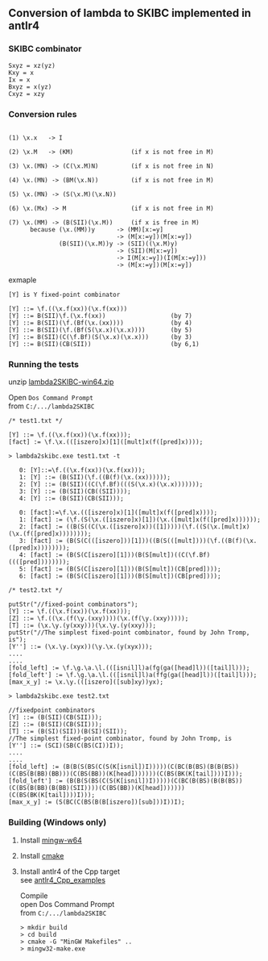 ## Conversion of lambda to SKIBC implemented in antlr4

### SKIBC combinator

```
Sxyz = xz(yz)
Kxy = x  
Ix = x 
Bxyz = x(yz)
Cxyz = xzy
```

### Conversion rules

```

(1) \x.x   -> I

(2) \x.M   -> (KM)                (if x is not free in M)

(3) \x.(MN) -> (C(\x.M)N)         (if x is not free in N)

(4) \x.(MN) -> (BM(\x.N))         (if x is not free in M)

(5) \x.(MN) -> (S(\x.M)(\x.N))

(6) \x.(Mx) -> M                  (if x is not free in M)

(7) \x.(MM) -> (B(SII)(\x.M))     (if x is free in M)
      because (\x.(MM))y      -> (MM)[x:=y]
                              -> (M[x:=y])(M[x:=y])
              (B(SII)(\x.M))y -> (SII)((\x.M)y)
                              -> (SII)(M[x:=y])
                              -> I(M[x:=y])(I(M[x:=y]))
                              -> (M[x:=y])(M[x:=y])
```

exmaple 

```
[Y] is Y fixed-point combinator

[Y] ::= \f.((\x.f(xx))(\x.f(xx)))
[Y] ::= B(SII)\f.(\x.f(xx))                  (by 7)
[Y] ::= B(SII)(\f.(Bf(\x.(xx))))             (by 4)
[Y] ::= B(SII)(\f.(Bf(S(\x.x)(\x.x))))       (by 5)
[Y] ::= B(SII)(C(\f.Bf)(S(\x.x)(\x.x)))      (by 3)
[Y] ::= B(SII)(CB(SII))                      (by 6,1)

```

### Running the tests 

unzip [lambda2SKIBC-win64.zip](https://github.com/AkiraHakuta/lambda2SKIBC/releases/tag/1.0)  

Open `Dos Command Prompt`  
from `C:/.../lambda2SKIBC`


```
/* test1.txt */ 

[Y] ::= \f.((\x.f(xx))(\x.f(xx)));
[fact] := \f.\x.(([iszero]x)[1]([mult]x(f([pred]x))));
```


```
> lambda2skibc.exe test1.txt -t 

   0: [Y]::=\f.((\x.f(xx))(\x.f(xx)));
   1: [Y] ::= (B(SII)(\f.((B(f)(\x.(xx))))));
   2: [Y] ::= (B(SII)((C(\f.Bf)(((S(\x.x)(\x.x)))))));
   3: [Y] ::= (B(SII)(CB((SII))));
   4: [Y] ::= (B(SII)(CB(SII)));

   0: [fact]:=\f.\x.(([iszero]x)[1]([mult]x(f([pred]x))));
   1: [fact] := (\f.(S(\x.([iszero]x)[1])(\x.([mult]x(f([pred]x))))));
   2: [fact] := ((B(S((C(\x.([iszero]x))([1]))))(\f.((S(\x.[mult]x)(\x.(f([pred]x))))))));
   3: [fact] := (B(S(C(([iszero]))[1]))((B(S(([mult])))(\f.((B(f)(\x.([pred]x))))))));
   4: [fact] := (B(S(C[iszero][1]))(B(S[mult])((C(\f.Bf)((([pred])))))));
   5: [fact] := (B(S(C[iszero][1]))(B(S[mult])(CB[pred])));
   6: [fact] := (B(S(C[iszero][1]))(B(S[mult])(CB[pred])));
```

```
/* test2.txt */  

putStr("//fixed-point combinators");
[Y] ::= \f.((\x.f(xx))(\x.f(xx)));
[Z] ::= \f.((\x.(f(\y.(xxy))))(\x.(f(\y.(xxy)))));
[T] ::= (\x.\y.(y(xxy)))(\x.\y.(y(xxy)));
putStr("//The simplest fixed-point combinator, found by John Tromp, is");
[Y''] ::= (\x.\y.(xyx))(\y.\x.(y(xyx)));
....
....
[fold_left] := \f.\g.\a.\l.(([isnil]l)a(fg(ga([head]l))([tail]l)));
[fold_left'] := \f.\g.\a.\l.(([isnil]l)a(ffg(ga([head]l))([tail]l)));
[max_x_y] := \x.\y.(([iszero]([sub]xy))yx);
```

``` 
> lambda2skibc.exe test2.txt 

//fixedpoint combinators
[Y] ::= (B(SII)(CB(SII)));
[Z] ::= (B(SII)(CB(SII)));
[T] ::= (B(SI)(SII))(B(SI)(SII));
//The simplest fixed-point combinator, found by John Tromp, is
[Y''] ::= (SCI)(SB(C(BS(CI))I));
....
....
[fold_left] := (B(B(S(BS(C(S(K[isnil])I)))))(C(BC(B(BS)(B(B(BS))(C(BS(B(BB)(BB)))(C(BS(BB))(K[head]))))))(C(BS(BK(K[tail])))I)));
[fold_left'] := (B(B(S(BS(C(S(K[isnil])I)))))(C(BC(B(BS)(B(B(BS))(C(BS(B(BB)(B(BB)(SII))))(C(BS(BB))(K[head]))))))(C(BS(BK(K[tail])))I)));
[max_x_y] := (S(BC(C(BS(B(B[iszero])[sub]))I))I);
``` 


### Building (Windows only)   
<ol>
<li>

Install [mingw-w64](https://www.mingw-w64.org/downloads/)  

</li>
<li>

Install [cmake](https://cmake.org/download/)   
 
</li>
<li>

Install antlr4 of the Cpp target  
see [antlr4_Cpp_examples](https://github.com/AkiraHakuta/antlr4_Cpp_examples)  

</li>

Compile   
open Dos Command Prompt  
from `C:/.../lambda2SKIBC`  

```
> mkdir build
> cd build
> cmake -G "MinGW Makefiles" ..
> mingw32-make.exe  
```
</li>  
</ol>


